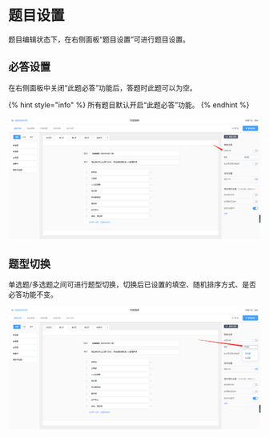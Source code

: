 # 题目设置

题目编辑状态下，在右侧面板“题目设置”可进行题目设置。

## 必答设置

在右侧面板中关闭“此题必答”功能后，答题时此题可以为空。

{% hint style="info" %}
所有题目默认开启“此题必答”功能。
{% endhint %}

![&#x201C;&#x6B64;&#x9898;&#x5FC5;&#x7B54;&#x201D;&#x529F;&#x80FD;](../../.gitbook/assets/image%20%2877%29.png)

## 题型切换

单选题/多选题之间可进行题型切换，切换后已设置的填空、随机排序方式、是否必答功能不变。

![&#x9898;&#x578B;&#x5207;&#x6362;](../../.gitbook/assets/image%20%28121%29.png)

